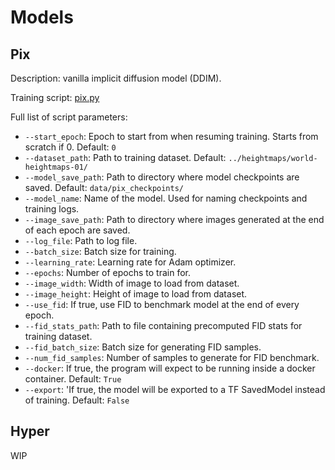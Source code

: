 # Models

## Pix

Description: vanilla implicit diffusion model (DDIM).

Training script: [pix.py](./models/pix.py)

Full list of script parameters:
- ``--start_epoch``: Epoch to start from when resuming training. Starts from scratch if 0. Default: ``0``
- ``--dataset_path``: Path to training dataset. Default: ``../heightmaps/world-heightmaps-01/``
- ``--model_save_path``: Path to directory where model checkpoints are saved. Default: ``data/pix_checkpoints/``
- ``--model_name``: Name of the model. Used for naming checkpoints and training logs. 
- ``--image_save_path``: Path to directory where images generated at the end of each epoch are saved.
- ``--log_file``: Path to log file.
- ``--batch_size``: Batch size for training.
- ``--learning_rate``: Learning rate for Adam optimizer.
- ``--epochs``: Number of epochs to train for.
- ``--image_width``: Width of image to load from dataset.
- ``--image_height``: Height of image to load from dataset.
- ``--use_fid``: If true, use FID to benchmark model at the end of every epoch.
- ``--fid_stats_path``: Path to file containing precomputed FID stats for training dataset.
- ``--fid_batch_size``: Batch size for generating FID samples.
- ``--num_fid_samples``: Number of samples to generate for FID benchmark.
- ``--docker``: If true, the program will expect to be running inside a docker container. Default: ``True``
- ``--export``: 'If true, the model will be exported to a TF SavedModel instead of training. Default: ``False``

## Hyper

WIP
